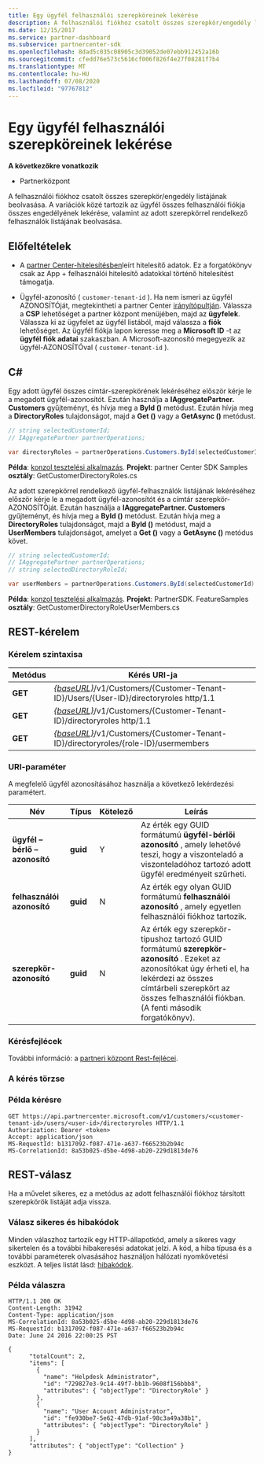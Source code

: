 ```yaml
---
title: Egy ügyfél felhasználói szerepköreinek lekérése
description: A felhasználói fiókhoz csatolt összes szerepkör/engedély listájának beolvasása. A variációk közé tartozik az ügyfél összes felhasználói fiókja összes engedélyének lekérése, valamint az adott szerepkörrel rendelkező felhasználók listájának beolvasása.
ms.date: 12/15/2017
ms.service: partner-dashboard
ms.subservice: partnercenter-sdk
ms.openlocfilehash: 8dad5c035c08905c3d39052de07ebb912452a16b
ms.sourcegitcommit: cfedd76e573c5616cf006f826f4e27f08281f7b4
ms.translationtype: MT
ms.contentlocale: hu-HU
ms.lasthandoff: 07/08/2020
ms.locfileid: "97767812"
---
```

# <a name="get-user-roles-for-a-customer"></a>Egy ügyfél felhasználói szerepköreinek lekérése

**A következőkre vonatkozik**

- Partnerközpont

A felhasználói fiókhoz csatolt összes szerepkör/engedély listájának beolvasása. A variációk közé tartozik az ügyfél összes felhasználói fiókja összes engedélyének lekérése, valamint az adott szerepkörrel rendelkező felhasználók listájának beolvasása.

## <a name="prerequisites"></a>Előfeltételek

- A [partner Center-hitelesítésben](partner-center-authentication.md)leírt hitelesítő adatok. Ez a forgatókönyv csak az App + felhasználói hitelesítő adatokkal történő hitelesítést támogatja.

- Ügyfél-azonosító ( `customer-tenant-id` ). Ha nem ismeri az ügyfél AZONOSÍTÓját, megtekintheti a partner Center [irányítópultján](https://partner.microsoft.com/dashboard). Válassza a **CSP** lehetőséget a partner központ menüjében, majd az **ügyfelek**. Válassza ki az ügyfelet az ügyfél listából, majd válassza a **fiók** lehetőséget. Az ügyfél fiókja lapon keresse meg a **Microsoft ID** -t az **ügyfél fiók adatai** szakaszban. A Microsoft-azonosító megegyezik az ügyfél-AZONOSÍTÓval ( `customer-tenant-id` ).

## <a name="c"></a>C\#

Egy adott ügyfél összes címtár-szerepkörének lekéréséhez először kérje le a megadott ügyfél-azonosítót. Ezután használja a **IAggregatePartner. Customers** gyűjteményt, és hívja meg a **ById ()** metódust. Ezután hívja meg a **DirectoryRoles** tulajdonságot, majd a **Get ()** vagy a **GetAsync ()** metódust.

``` csharp
// string selectedCustomerId;
// IAggregatePartner partnerOperations;

var directoryRoles = partnerOperations.Customers.ById(selectedCustomerId).DirectoryRoles.Get();
```

**Példa**: [konzol tesztelési alkalmazás](console-test-app.md). **Projekt**: partner Center SDK Samples **osztály**: GetCustomerDirectoryRoles.cs

Az adott szerepkörrel rendelkező ügyfél-felhasználók listájának lekéréséhez először kérje le a megadott ügyfél-azonosítót és a címtár szerepkör-AZONOSÍTÓját. Ezután használja a **IAggregatePartner. Customers** gyűjteményt, és hívja meg a **ById ()** metódust. Ezután hívja meg a **DirectoryRoles** tulajdonságot, majd a **ById ()** metódust, majd a **UserMembers** tulajdonságot, amelyet a **Get ()** vagy a **GetAsync ()** metódus követ.

``` csharp
// string selectedCustomerId;
// IAggregatePartner partnerOperations;
// string selectedDirectoryRoleId;

var userMembers = partnerOperations.Customers.ById(selectedCustomerId).DirectoryRoles.ById(selectedDirectoryRoleId).UserMembers.Get();
```

**Példa**: [konzol tesztelési alkalmazás](console-test-app.md). **Projekt**: PartnerSDK. FeatureSamples **osztály**: GetCustomerDirectoryRoleUserMembers.cs

## <a name="rest-request"></a>REST-kérelem

### <a name="request-syntax"></a>Kérelem szintaxisa

| Metódus  | Kérés URI-ja                                                                                                           |
|---------|-----------------------------------------------------------------------------------------------------------------------|
| **GET** | [*{baseURL}*](partner-center-rest-urls.md)/v1/Customers/{Customer-Tenant-ID}/Users/{User-ID}/directoryroles http/1.1 |
| **GET** | [*{baseURL}*](partner-center-rest-urls.md)/v1/Customers/{Customer-Tenant-ID}/directoryroles http/1.1                 |
| **GET** | [*{baseURL}*](partner-center-rest-urls.md)/v1/Customers/{Customer-Tenant-ID}/directoryroles/{role-ID}/usermembers    |

### <a name="uri-parameter"></a>URI-paraméter

A megfelelő ügyfél azonosításához használja a következő lekérdezési paramétert.

| Név                   | Típus     | Kötelező | Leírás                                                                                                                                                                                                 |
|------------------------|----------|----------|-------------------------------------------------------------------------------------------------------------------------------------------------------------------------------------------------------------|
| **ügyfél – bérlő – azonosító** | **guid** | Y        | Az érték egy GUID formátumú **ügyfél-bérlői azonosító** , amely lehetővé teszi, hogy a viszonteladó a viszonteladóhoz tartozó adott ügyfél eredményeit szűrheti.                                                      |
| **felhasználói azonosító**            | **guid** | N        | Az érték egy olyan GUID formátumú **felhasználói azonosító** , amely egyetlen felhasználói fiókhoz tartozik.                                                                                                                            |
| **szerepkör-azonosító**            | **guid** | N        | Az érték egy szerepkör-típushoz tartozó GUID formátumú **szerepkör-azonosító** . Ezeket az azonosítókat úgy érheti el, ha lekérdezi az összes címtárbeli szerepkört az összes felhasználói fiókban. (A fenti második forgatókönyv). |

### <a name="request-headers"></a>Kérésfejlécek

További információ: a [partneri központ Rest-fejlécei](headers.md).

### <a name="request-body"></a>A kérés törzse

### <a name="request-example"></a>Példa kérésre

```http
GET https://api.partnercenter.microsoft.com/v1/customers/<customer-tenant-id>/users/<user-id>/directoryroles HTTP/1.1
Authorization: Bearer <token>
Accept: application/json
MS-RequestId: b1317092-f087-471e-a637-f66523b2b94c
MS-CorrelationId: 8a53b025-d5be-4d98-ab20-229d1813de76
```

## <a name="rest-response"></a>REST-válasz

Ha a művelet sikeres, ez a metódus az adott felhasználói fiókhoz társított szerepkörök listáját adja vissza.

### <a name="response-success-and-error-codes"></a>Válasz sikeres és hibakódok

Minden válaszhoz tartozik egy HTTP-állapotkód, amely a sikeres vagy sikertelen és a további hibakeresési adatokat jelzi. A kód, a hiba típusa és a további paraméterek olvasásához használjon hálózati nyomkövetési eszközt. A teljes listát lásd: [hibakódok](error-codes.md).

### <a name="response-example"></a>Példa válaszra

```http
HTTP/1.1 200 OK
Content-Length: 31942
Content-Type: application/json
MS-CorrelationId: 8a53b025-d5be-4d98-ab20-229d1813de76
MS-RequestId: b1317092-f087-471e-a637-f66523b2b94c
Date: June 24 2016 22:00:25 PST

{
      "totalCount": 2,
      "items": [
        {
          "name": "Helpdesk Administrator",
          "id": "729827e3-9c14-49f7-bb1b-9608f156bbb8",
          "attributes": { "objectType": "DirectoryRole" }
        },
        {
          "name": "User Account Administrator",
          "id": "fe930be7-5e62-47db-91af-98c3a49a38b1",
          "attributes": { "objectType": "DirectoryRole" }
        }
      ],
      "attributes": { "objectType": "Collection" }
}
```
